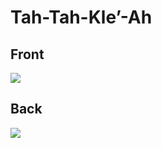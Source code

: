 # Tah-Tah-Kle’-Ah
 ## Front
 ![](../images/tah-tah-kle’-ah-front.jpg)
 ## Back
 ![](../images/tah-tah-kle’-ah-back.jpg)